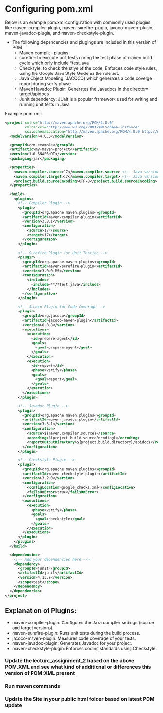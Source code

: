 
# Configuring pom.xml
Below is an example pom.xml configuration with commonly used plugins like maven-compiler-plugin, maven-surefire-plugin, jacoco-maven-plugin, maven-javadoc-plugin, and maven-checkstyle-plugin.
- The following depencencies and plugings are included in this version of POM
  - Maven-compile -plugins
  - surefire: to execute unit tests during the test phase of maven build cycle which only include *test.java
  - Checksyle: to check the stlye of the code, Enforces code style rules, using the Google Java Style Guide as the rule set.
  - Java Object Modeling (JACOCO) which generates a code coverge report during verfy phase
  - Maven Havadoc Plugin: Generates the Javadocs in the directory target/apidocs
  - Junit dependency: JUnit is a popular framework used for writing and running unit tests in Java
  
            
Example pom.xml:
```xml
<project xmlns="http://maven.apache.org/POM/4.0.0"
         xmlns:xsi="http://www.w3.org/2001/XMLSchema-instance"
         xsi:schemaLocation="http://maven.apache.org/POM/4.0.0 http://maven.apache.org/POM/4.0.0/maven-4.0.0.xsd">
  <modelVersion>4.0.0</modelVersion>

  <groupId>com.example</groupId>
  <artifactId>my-maven-project</artifactId>
  <version>1.0-SNAPSHOT</version>
  <packaging>jar</packaging>

  <properties>
    <maven.compiler.source>17</maven.compiler.source> <!-- Java version for source code -->
    <maven.compiler.target>17</maven.compiler.target> <!-- Java version for compiled bytecode -->
    <project.build.sourceEncoding>UTF-8</project.build.sourceEncoding>
  </properties>

  <build>
    <plugins>
      <!-- Compiler Plugin -->
      <plugin>
        <groupId>org.apache.maven.plugins</groupId>
        <artifactId>maven-compiler-plugin</artifactId>
        <version>3.8.1</version>
        <configuration>
          <source>17</source>
          <target>17</target>
        </configuration>
      </plugin>

      <!-- Surefire Plugin for Unit Testing -->
      <plugin>
        <groupId>org.apache.maven.plugins</groupId>
        <artifactId>maven-surefire-plugin</artifactId>
        <version>3.0.0-M5</version>
        <configuration>
          <includes>
            <include>**/*Test.java</include>
          </includes>
        </configuration>
      </plugin>

      <!-- Jacoco Plugin for Code Coverage -->
      <plugin>
        <groupId>org.jacoco</groupId>
        <artifactId>jacoco-maven-plugin</artifactId>
        <version>0.8.8</version>
        <executions>
          <execution>
            <id>prepare-agent</id>
            <goals>
              <goal>prepare-agent</goal>
            </goals>
          </execution>
          <execution>
            <id>report</id>
            <phase>verify</phase>
            <goals>
              <goal>report</goal>
            </goals>
          </execution>
        </executions>
      </plugin>

      <!-- Javadoc Plugin -->
      <plugin>
        <groupId>org.apache.maven.plugins</groupId>
        <artifactId>maven-javadoc-plugin</artifactId>
        <version>3.3.1</version>
        <configuration>
          <source>${maven.compiler.source}</source>
          <encoding>${project.build.sourceEncoding}</encoding>
          <reportOutputDirectory>${project.build.directory}/apidocs</reportOutputDirectory>
        </configuration>
      </plugin>

      <!-- Checkstyle Plugin -->
      <plugin>
        <groupId>org.apache.maven.plugins</groupId>
        <artifactId>maven-checkstyle-plugin</artifactId>
        <version>3.2.0</version>
        <configuration>
          <configLocation>google_checks.xml</configLocation>
          <failsOnError>true</failsOnError>
        </configuration>
        <executions>
          <execution>
            <phase>verify</phase>
            <goals>
              <goal>checkstyle</goal>
            </goals>
          </execution>
        </executions>
      </plugin>
    </plugins>
  </build>

  <dependencies>
    <!-- Add your dependencies here -->
    <dependency>
      <groupId>junit</groupId>
      <artifactId>junit</artifactId>
      <version>4.13.2</version>
      <scope>test</scope>
    </dependency>
  </dependencies>
</project>

```


## Explanation of Plugins:
- maven-compiler-plugin: Configures the Java compiler settings (source and target versions).
- maven-surefire-plugin: Runs unit tests during the build process.
- jacoco-maven-plugin: Measures code coverage of your tests.
- maven-javadoc-plugin: Generates Javadoc for your project.
- maven-checkstyle-plugin: Enforces coding standards using Checkstyle.

### Update the lecture_assignment_2 based on the above POM.XML and see what kind of additional or differences this version of POM:XML present

### Run maven commands 
### Update the Site in your public html folder based on latest POM update
